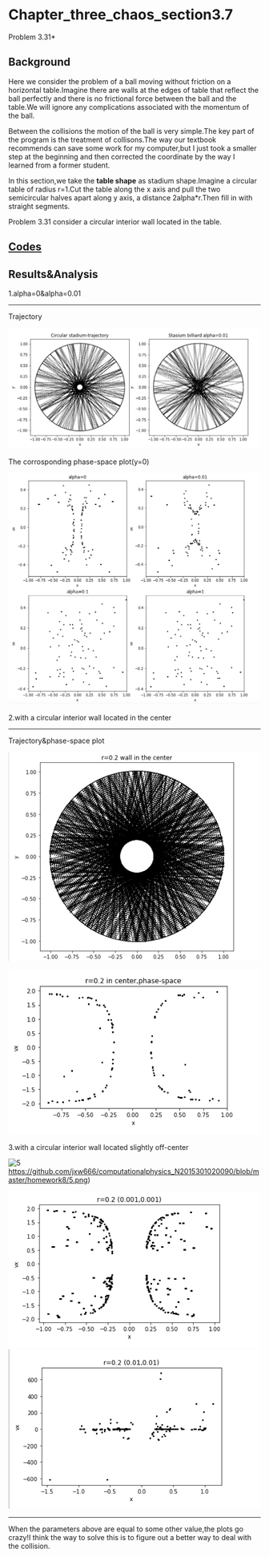 # Chapter_three_chaos_section3.7

Problem 3.31*

## Background

Here we consider the problem of a ball moving without friction on a horizontal table.Imagine there are walls at the edges of table that reflect the ball perfectly and there is no frictional force between the ball and the table.We will ignore any complications associated with the momentum of the ball.

Between the collisions the motion of the ball is very simple.The key part of the program is the treatment of collisons.The way our textbook recommends can save some work for my computer,but I just took a smaller step at the beginning and then corrected the coordinate by the way I learned from a former student.

In this section,we take the **table shape** as stadium shape.Imagine a circular table of radius r=1.Cut the table along the x axis and pull the two semicircular halves apart along y axis, a distance 2alpha*r.Then fill in with straight segments.

Problem 3.31 consider a circular interior wall located in the table.



## [Codes](https://github.com/jxw666/computationalphysics_N2015301020090/tree/master/homework8/code)

## Results&Analysis

1.alpha=0&alpha=0.01

---



Trajectory

![1]( https://github.com/jxw666/computationalphysics_N2015301020090/blob/master/homework8/1.png)

 The corrosponding phase-space plot(y=0)

![2](https://github.com/jxw666/computationalphysics_N2015301020090/blob/master/homework8/2.png)



2.with a circular interior wall located in the center

---

Trajectory&phase-space plot

![3](https://github.com/jxw666/computationalphysics_N2015301020090/blob/master/homework8/3.png)

![4](https://github.com/jxw666/computationalphysics_N2015301020090/blob/master/homework8/4.png)

3.with a circular interior wall located slightly off-center

![5]()https://github.com/jxw666/computationalphysics_N2015301020090/blob/master/homework8/5.png)

![6](https://github.com/jxw666/computationalphysics_N2015301020090/blob/master/homework8/6.png)
![](https://github.com/jxw666/computationalphysics_N2015301020090/blob/master/homework8/7.png)

----

 When the parameters above are equal to some other value,the plots go crazy!I think the way to solve this is to figure out a better way to deal with the collision.









